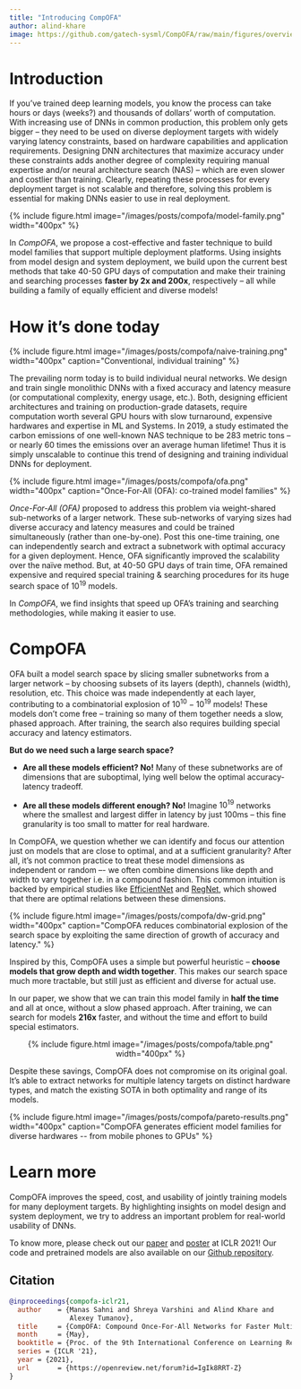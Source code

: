 ```yaml
---
title: "Introducing CompOFA"
author: alind-khare
image: https://github.com/gatech-sysml/CompOFA/raw/main/figures/overview.png
---
```


# Introduction

If you’ve trained deep learning models, you know the process can take hours or days (weeks?) and thousands of dollars’ worth of computation. With increasing use of DNNs in common production, this problem only gets bigger – they need to be used on diverse deployment targets with widely varying latency constraints, based on hardware capabilities and application requirements. Designing DNN architectures that maximize accuracy under these constraints adds another degree of complexity requiring manual expertise and/or neural architecture search (NAS) – which are even slower and costlier than training. Clearly, repeating these processes for every deployment target is not scalable and therefore, solving this problem is essential for making DNNs easier to use in real deployment.

{%
  include figure.html
  image="/images/posts/compofa/model-family.png"
  width="400px"
%}

In *CompOFA*, we propose a cost-effective and faster technique to build model families that support multiple deployment platforms. Using insights from model design and system deployment, we build upon the current best methods that take 40-50 GPU days of computation and make their training and searching processes **faster by 2x and 200x**, respectively – all while building a family of equally efficient and diverse models!

# How it’s done today

{%
  include figure.html
  image="/images/posts/compofa/naive-training.png"
  width="400px"
  caption="Conventional, individual training"
%}

The prevailing norm today is to build individual neural networks. We design and train single monolithic DNNs with a fixed accuracy and latency measure (or computational complexity, energy usage, etc.). Both, designing efficient architectures and training on production-grade datasets, require computation worth several GPU hours with slow turnaround, expensive hardwares and expertise in ML and Systems. In 2019, a study estimated the carbon emissions of one well-known NAS technique to be 283 metric tons – or nearly 60 times the emissions over an average human lifetime! Thus it is simply unscalable to continue this trend of designing and training individual DNNs for deployment.

{%
  include figure.html
  image="/images/posts/compofa/ofa.png"
  width="400px"
  caption="Once-For-All (OFA): co-trained model families"
%}

*Once-For-All (OFA)* proposed to address this problem via weight-shared sub-networks of a larger network. These sub-networks of varying sizes had diverse accuracy and latency measures and could be trained simultaneously (rather than one-by-one). Post this one-time training, one can independently search and extract a subnetwork with optimal accuracy for a given deployment. Hence, OFA significantly improved the scalability over the naïve method. But, at 40-50 GPU days of train time, OFA remained expensive and required special training & searching procedures for its huge search space of $10^{19}$ models.

In *CompOFA*, we find insights that speed up OFA’s training and searching methodologies, while making it easier to use.

# CompOFA

OFA built a model search space by slicing smaller subnetworks from a larger network – by choosing subsets of its layers (depth), channels (width), resolution, etc. This choice was made independently at each layer, contributing to a combinatorial explosion of $10^{10}-10^{19}$ models! These models don’t come free – training so many of them together needs a slow, phased approach. After training, the search also requires building special accuracy and latency estimators.

**But do we need such a large search space?**

- **Are all these models efficient? No!** Many of these subnetworks are of dimensions that are suboptimal, lying well below the optimal accuracy-latency tradeoff.

- **Are all these models different enough? No!** Imagine $10^{19}$ networks where the smallest and largest differ in latency by just 100ms – this fine granularity is too small to matter for real hardware.

In CompOFA, we question whether we can identify and focus our attention just on models that are close to optimal, and at a sufficient granularity?  After all, it’s not common practice to treat these model dimensions as independent or random –- we often combine dimensions like depth and width to vary together i.e. in a compound fashion. This common intuition is backed by empirical studies like [EfficientNet](https://arxiv.org/abs/1905.11946) and [RegNet](https://arxiv.org/abs/2003.13678), which showed that there are optimal relations between these dimensions.

{%
  include figure.html
  image="/images/posts/compofa/dw-grid.png"
  width="400px"
  caption="CompOFA reduces combinatorial explosion of the search space by exploiting the same direction of growth of accuracy and latency."
%}


Inspired by this, CompOFA uses a simple but powerful heuristic – **choose models that grow depth and width together**. This makes our search space much more tractable, but still just as efficient and diverse for actual use.

In our paper, we show that we can train this model family in **half the time** and all at once, without a slow phased approach. After training, we can search for models **216x** faster, and without the time and effort to build special estimators.

<center>

<!-- | **Metric**               |   **OFA** | **CompOFA** |  **Savings** |
|--------------------------|----------:|------------:|-------------:|
| **Train Time** (GPU hrs) |     978.3 |       493.5 |       **2x** |
| **Train Cost** (USD)     |     $2.4k |       $1.2k |       **2x** |
| **CO2 emissions** (lbs)  |       277 |         128 |       **2x** |
| **Search Time**          | 4.5 hours |  75 seconds |     **216x** | -->

{%
  include figure.html
  image="/images/posts/compofa/table.png"
  width="400px"
%}


</center>

Despite these savings, CompOFA does not compromise on its original goal. It’s able to extract networks for multiple latency targets on distinct hardware types, and match the existing SOTA in both optimality and range of its models.

{%
  include figure.html
  image="/images/posts/compofa/pareto-results.png"
  width="400px"
  caption="CompOFA generates efficient model families for diverse hardwares -- from mobile phones to GPUs"
%}

# Learn more

CompOFA improves the speed, cost, and usability of jointly training models for many deployment targets. By highlighting insights on model design and system deployment, we try to address an important problem for real-world usability of DNNs.

To know more, please check out our [paper](https://arxiv.org/abs/2104.12642) and [poster](https://iclr.cc/media/PosterPDFs/ICLR%202021/2c3ddf4bf13852db711dd1901fb517fa.png) at ICLR 2021! Our code and pretrained models are also available on our [Github repository](https://github.com/gatech-sysml/compofa).

## Citation

```bibtex
@inproceedings{compofa-iclr21,
  author    = {Manas Sahni and Shreya Varshini and Alind Khare and
               Alexey Tumanov},
  title     = {CompOFA: Compound Once-For-All Networks for Faster Multi-Platform Deployment},
  month     = {May},
  booktitle = {Proc. of the 9th International Conference on Learning Representations},
  series = {ICLR '21},
  year = {2021},
  url       = {https://openreview.net/forum?id=IgIk8RRT-Z}
}
```
